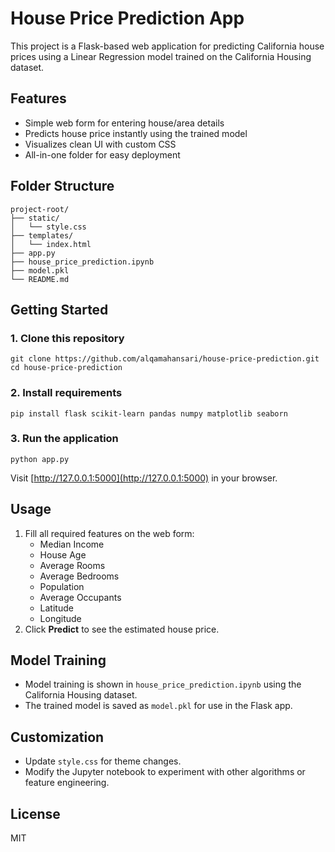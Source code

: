 # House Price Prediction App

This project is a Flask-based web application for predicting California house prices using a Linear Regression model trained on the California Housing dataset.

## Features

- Simple web form for entering house/area details
- Predicts house price instantly using the trained model
- Visualizes clean UI with custom CSS
- All-in-one folder for easy deployment

## Folder Structure

```
project-root/
├── static/
│   └── style.css
├── templates/
│   └── index.html
├── app.py
├── house_price_prediction.ipynb
├── model.pkl
└── README.md
```

## Getting Started

### 1. Clone this repository
```
git clone https://github.com/alqamahansari/house-price-prediction.git
cd house-price-prediction
```

### 2. Install requirements
```
pip install flask scikit-learn pandas numpy matplotlib seaborn
```

### 3. Run the application
```
python app.py
```

Visit [http://127.0.0.1:5000](http://127.0.0.1:5000) in your browser.

## Usage

1. Fill all required features on the web form:
   - Median Income
   - House Age
   - Average Rooms
   - Average Bedrooms
   - Population
   - Average Occupants
   - Latitude
   - Longitude
2. Click **Predict** to see the estimated house price.

## Model Training

- Model training is shown in `house_price_prediction.ipynb` using the California Housing dataset.
- The trained model is saved as `model.pkl` for use in the Flask app.

## Customization

- Update `style.css` for theme changes.
- Modify the Jupyter notebook to experiment with other algorithms or feature engineering.

## License

MIT

